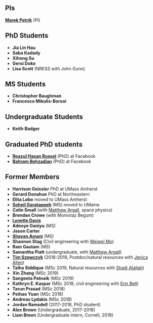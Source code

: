 ## PIs

[**Marek Petrik**](http://cs.unh.edu/~mpetrik) (PI)

## PhD Students 

* **Jia Lin Hau**
* **Saba Kadady**
* **Xihong Su** 
* **Gersi Doko**
* **Lisa Scott** (NRESS with John Gunn)

## MS Students

* **Christopher Baughman**
* **Francesco Mikulis-Borsoi**

## Undergraduate Students

* **Keith Badger**

## Graduated PhD students

* [**Reazul Hasan Russel**](http://cs.unh.edu/~rr1042/reazul.html) (PhD) at Facebook
* [**Bahram Behzadian**](https://buiksat.github.io/) (PhD) at Facebook

## Former Members

* **Harrison Geissler** PhD at UMass Amherst
* **Gerard Donahue** PhD at Northeastern
* **Elita Lobo** moved to UMass Amherst
* [**Soheil Garatappeh**](http://www.cs.unh.edu/~sg1147/) (MS) moved to UMaine
* **Colin Small** (with [Matthew Argall](https://mypages.unh.edu/argallmr/bio), space physics)
* **Brendan Crowe** (with Momotaz Begum)
* [**Lynette Davis**](https://ccom.unh.edu/user/ldavis)
* **Adeoye Ganiyu** (MS)
* **Jason Carter** 
* [**Shayan Amani**](https://shayanamani.com/)  (MS)
* **Shannon Stag** (Civil engineering with [Weiwei Mo](https://ceps.unh.edu/person/weiwei-mo))
* **Ram Gautam** (MS)
* **Samantha Piatt** (undergraduate, with [Matthew Argall](https://mypages.unh.edu/argallmr/bio))
* [**Tim Szewczyk**](https://scholar.google.com/citations?user=cS4sYDAAAAAJ&hl=en) (2018-2019, Postdoc/natural resources with [Jenica Allen](https://scholar.google.com/citations?user=fSoN2iYAAAAJ&hl=en))
* **Talha Siddique** (MSc 2019, Natural resources with [Shadi Atallah](https://colsa.unh.edu/person/shadi-s-atallah))
* **Xin Zhang** (MSc 2019)
* **Sangeeta Patnaik** (MSc 2019)
* **Kathryn E. Kaspar** (MSc 2018, civil engineering with [Erin Bell](https://ceps.unh.edu/person/erin-bell))
* **Tarun Prasad** (MSc 2018)
* **Peihao Yuan** (MSc 2018)
* **Andreas Lydakis** (MSc 2018)
* **Jordan Ramsdell** (2017-2018, PhD student)
* **Alex Brown** (Undergraduate, 2017-2018)
* **Liam Breen** (Undergraduate intern, Cornell, 2018)
